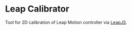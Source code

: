 # Leap Calibrator

Tool for 2D calibration of Leap Motion controller via [LeapJS](https://github.com/leapmotion/leapjs).
